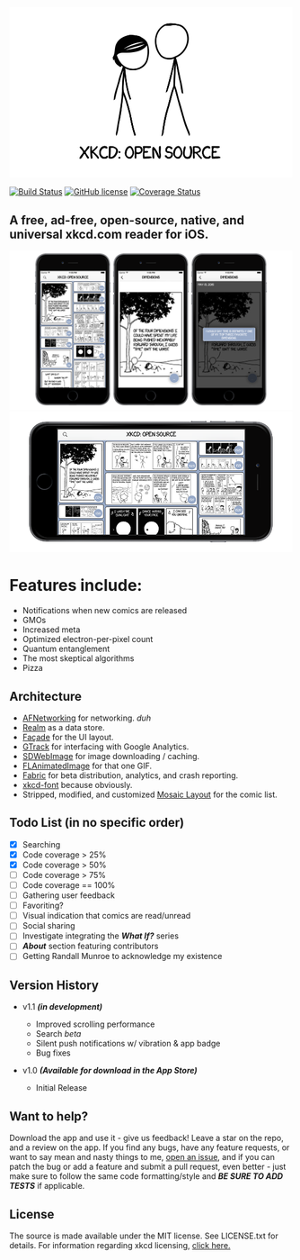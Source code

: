 
![Banner](Screenshots/banner.png)

[![Build Status](https://travis-ci.org/mamaral/xkcd-Open-Source.svg)](https://travis-ci.org/mamaral/xkcd-Open-Source)
[![GitHub license](https://img.shields.io/github/license/mashape/apistatus.svg)]()
[![Coverage Status](https://coveralls.io/repos/mamaral/xkcd-Open-Source/badge.svg?branch=v1.1)](https://coveralls.io/r/mamaral/xkcd-Open-Source?branch=v1.1)

## A free, ad-free, open-source, native, and universal xkcd.com reader for iOS.


![portrait](Screenshots/demo.png)
![landscape](Screenshots/demo_landscape.png)

# Features include:

- Notifications when new comics are released
- GMOs
- Increased meta
- Optimized electron-per-pixel count
- Quantum entanglement
- The most skeptical algorithms
- Pizza

## Architecture

- [AFNetworking](https://github.com/AFNetworking/AFNetworking) for networking. *duh*
- [Realm](https://github.com/realm/realm-cocoa) as a data store.
- [Façade](https://github.com/mamaral/Facade) for the UI layout.
- [GTrack](https://github.com/gemr/GTrack) for interfacing with Google Analytics.
- [SDWebImage](https://github.com/rs/SDWebImage) for image downloading / caching.
- [FLAnimatedImage](https://github.com/Flipboard/FLAnimatedImage) for that one GIF.
- [Fabric](https://get.fabric.io/) for beta distribution, analytics, and crash reporting.
- [xkcd-font](https://github.com/ipython/xkcd-font) because obviously.
- Stripped, modified, and customized [Mosaic Layout](https://github.com/betzerra/MosaicLayout) for the comic list.

## Todo List (in no specific order)

- [x] Searching
- [x] Code coverage > 25%
- [x] Code coverage > 50%
- [ ] Code coverage > 75%
- [ ] Code coverage == 100%
- [ ] Gathering user feedback
- [ ] Favoriting?
- [ ] Visual indication that comics are read/unread
- [ ] Social sharing
- [ ] Investigate integrating the ***What If?*** series
- [ ] ***About*** section featuring contributors
- [ ] Getting Randall Munroe to acknowledge my existence

## Version History
- v1.1 ***(in development)***
	- Improved scrolling performance
	- Search *beta*
	- Silent push notifications w/ vibration & app badge
	- Bug fixes

- v1.0 ***(Available for download in the App Store)***
	- Initial Release

## Want to help?

Download the app and use it - give us feedback! Leave a star on the repo, and a review on the app. If you find any bugs, have any feature requests, or want to say mean and nasty things to me, [open an issue](https://github.com/mamaral/xkcd-Open-Source/issues/new), and if you can patch the bug or add a feature and submit a pull request, even better - just make sure to follow the same code formatting/style and ***BE SURE TO ADD TESTS*** if applicable.


## License

The source is made available under the MIT license. See LICENSE.txt for details. For information regarding xkcd licensing, [click here.](http://xkcd.com/license.html)
